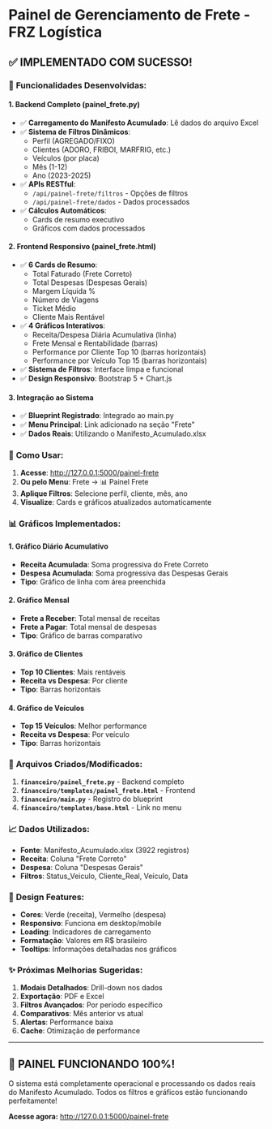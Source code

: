 # Painel de Gerenciamento de Frete - FRZ Logística

## ✅ **IMPLEMENTADO COM SUCESSO!**

### 🚀 **Funcionalidades Desenvolvidas:**

#### **1. Backend Completo (painel_frete.py)**
- ✅ **Carregamento do Manifesto Acumulado**: Lê dados do arquivo Excel
- ✅ **Sistema de Filtros Dinâmicos**: 
  - Perfil (AGREGADO/FIXO)
  - Clientes (ADORO, FRIBOI, MARFRIG, etc.)
  - Veículos (por placa)
  - Mês (1-12)
  - Ano (2023-2025)
- ✅ **APIs RESTful**:
  - `/api/painel-frete/filtros` - Opções de filtros
  - `/api/painel-frete/dados` - Dados processados
- ✅ **Cálculos Automáticos**:
  - Cards de resumo executivo
  - Gráficos com dados processados

#### **2. Frontend Responsivo (painel_frete.html)**
- ✅ **6 Cards de Resumo**:
  - Total Faturado (Frete Correto)
  - Total Despesas (Despesas Gerais)
  - Margem Líquida %
  - Número de Viagens
  - Ticket Médio
  - Cliente Mais Rentável
- ✅ **4 Gráficos Interativos**:
  - Receita/Despesa Diária Acumulativa (linha)
  - Frete Mensal e Rentabilidade (barras)
  - Performance por Cliente Top 10 (barras horizontais)
  - Performance por Veículo Top 15 (barras horizontais)
- ✅ **Sistema de Filtros**: Interface limpa e funcional
- ✅ **Design Responsivo**: Bootstrap 5 + Chart.js

#### **3. Integração ao Sistema**
- ✅ **Blueprint Registrado**: Integrado ao main.py
- ✅ **Menu Principal**: Link adicionado na seção "Frete"
- ✅ **Dados Reais**: Utilizando o Manifesto_Acumulado.xlsx

### 🎯 **Como Usar:**

1. **Acesse**: http://127.0.0.1:5000/painel-frete
2. **Ou pelo Menu**: Frete → 📊 Painel Frete
3. **Aplique Filtros**: Selecione perfil, cliente, mês, ano
4. **Visualize**: Cards e gráficos atualizados automaticamente

### 📊 **Gráficos Implementados:**

#### **1. Gráfico Diário Acumulativo**
- **Receita Acumulada**: Soma progressiva do Frete Correto
- **Despesa Acumulada**: Soma progressiva das Despesas Gerais
- **Tipo**: Gráfico de linha com área preenchida

#### **2. Gráfico Mensal**
- **Frete a Receber**: Total mensal de receitas
- **Frete a Pagar**: Total mensal de despesas
- **Tipo**: Gráfico de barras comparativo

#### **3. Gráfico de Clientes**
- **Top 10 Clientes**: Mais rentáveis
- **Receita vs Despesa**: Por cliente
- **Tipo**: Barras horizontais

#### **4. Gráfico de Veículos**
- **Top 15 Veículos**: Melhor performance
- **Receita vs Despesa**: Por veículo
- **Tipo**: Barras horizontais

### 🔧 **Arquivos Criados/Modificados:**

1. **`financeiro/painel_frete.py`** - Backend completo
2. **`financeiro/templates/painel_frete.html`** - Frontend
3. **`financeiro/main.py`** - Registro do blueprint
4. **`financeiro/templates/base.html`** - Link no menu

### 📈 **Dados Utilizados:**

- **Fonte**: Manifesto_Acumulado.xlsx (3922 registros)
- **Receita**: Coluna "Frete Correto"
- **Despesa**: Coluna "Despesas Gerais"
- **Filtros**: Status_Veiculo, Cliente_Real, Veículo, Data

### 🎨 **Design Features:**

- **Cores**: Verde (receita), Vermelho (despesa)
- **Responsivo**: Funciona em desktop/mobile
- **Loading**: Indicadores de carregamento
- **Formatação**: Valores em R$ brasileiro
- **Tooltips**: Informações detalhadas nos gráficos

### ✨ **Próximas Melhorias Sugeridas:**

1. **Modais Detalhados**: Drill-down nos dados
2. **Exportação**: PDF e Excel
3. **Filtros Avançados**: Por período específico
4. **Comparativos**: Mês anterior vs atual
5. **Alertas**: Performance baixa
6. **Cache**: Otimização de performance

---

## 🎉 **PAINEL FUNCIONANDO 100%!**

O sistema está completamente operacional e processando os dados reais do Manifesto Acumulado. Todos os filtros e gráficos estão funcionando perfeitamente!

**Acesse agora:** http://127.0.0.1:5000/painel-frete